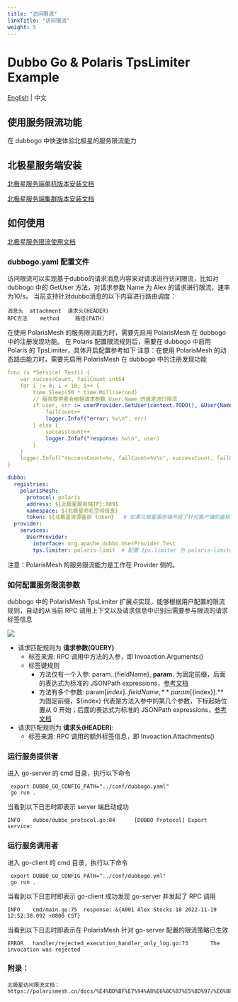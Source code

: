 ```yaml
---
title: "访问限流"
linkTitle: "访问限流"
weight: 5
---
```

# Dubbo Go & Polaris TpsLimiter Example

[English](./README.md) | 中文

## 使用服务限流功能

在 dubbogo 中快速体验北极星的服务限流能力

## 北极星服务端安装

[北极星服务端单机版本安装文档](https://polarismesh.cn/docs/%E4%BD%BF%E7%94%A8%E6%8C%87%E5%8D%97/%E6%9C%8D%E5%8A%A1%E7%AB%AF%E5%AE%89%E8%A3%85/%E5%8D%95%E6%9C%BA%E7%89%88%E5%AE%89%E8%A3%85/)

[北极星服务端集群版本安装文档](https://polarismesh.cn/docs/%E4%BD%BF%E7%94%A8%E6%8C%87%E5%8D%97/%E6%9C%8D%E5%8A%A1%E7%AB%AF%E5%AE%89%E8%A3%85/%E9%9B%86%E7%BE%A4%E7%89%88%E5%AE%89%E8%A3%85/)

## 如何使用

[北极星服务限流使用文档](https://polarismesh.cn/docs/%E5%8C%97%E6%9E%81%E6%98%9F%E6%98%AF%E4%BB%80%E4%B9%88/%E5%8A%9F%E8%83%BD%E7%89%B9%E6%80%A7/%E6%B5%81%E9%87%8F%E7%AE%A1%E7%90%86/#%E8%AE%BF%E9%97%AE%E9%99%90%E6%B5%81)

### dubbogo.yaml 配置文件
访问限流可以实现基于dubbo的请求消息内容来对请求进行访问限流，比如对 dubbogo 中的 GetUser 方法，对请求参数 Name 为 Alex 的请求进行限流，速率为10/s。
当前支持针对dubbo消息的以下内容进行路由调度：
```消息类型	dubbo消息内容	路由规则请求类型
消息头	 attachment	 请求头(HEADER)
RPC方法	 method	    路径(PATH)
```
在使用 PolarisMesh 的服务限流能力时，需要先启用 PolarisMesh 在 dubbogo 中的注册发现功能。
在 Polaris 配置限流规则后，需要在 dubbogo 中启用 Polaris 的 TpsLimiter，具体开启配置参考如下
注意：在使用 PolarisMesh 的动态路由能力时，需要先启用 PolarisMesh 在 dubbogo 中的注册发现功能
```yaml
func (s *Service) Test() {
	var successCount, failCount int64
	for i := 0; i < 10; i++ {
		time.Sleep(50 * time.Millisecond)
    	// 服务提供者会根据请求参数 User.Name 的值来进行限流
		if user, err := userProvider.GetUser(context.TODO(), &User{Name: "Alex03"}); err != nil {
			failCount++
			logger.Infof("error: %v\n", err)
		} else {
			successCount++
			logger.Infof("response: %v\n", user)
        }
	}
	logger.Infof("successCount=%v, failCount=%v\n", successCount, failCount)
}

```
```yaml
dubbo:
  registries:
    polarisMesh:
      protocol: polaris 
      address: ${北极星服务端IP}:8091
      namespace: ${北极星命名空间信息}
      token: ${北极星资源鉴权 token}   # 如果北极星服务端开启了针对客户端的鉴权，则需要配置该参数
  provider:
    services:
      UserProvider:
        interface: org.apache.dubbo.UserProvider.Test
        tps.limiter: polaris-limit  # 配置 tps.limiter 为 polaris-limiter 即可

```

注意：PolarisMesh 的服务限流能力是工作在 Provider 侧的。

### 如何配置服务限流参数

dubbogo 中的 PolarisMesh TpsLimiter 扩展点实现，能够根据用户配置的限流规则，自动的从当前 RPC 调用上下文以及请求信息中识别出需要参与限流的请求标签信息

![](./images/dubbogo-ratelimit-rule.png)

- 请求匹配规则为 **请求参数(QUERY)**
    - 标签来源: RPC 调用中方法的入参，即 Invoaction.Arguments()
    - 标签键规则
        - 方法仅有一个入参: param.$.${fieldName}, **param.** 为固定前缀，后面的表达式为标准的 JSONPath expressions，[参考文档](https://goessner.net/articles/JsonPath/)
        - 方法有多个参数: param[${index}].$.${fieldName}, **param[${index}].** 为固定前缀，${index} 代表是方法入参中的第几个参数，下标起始位置从 0 开始；后面的表达式为标准的 JSONPath expressions，[参考文档](https://goessner.net/articles/JsonPath/)
- 请求匹配规则为 **请求头(HEADER)**:
    - 标签来源: RPC 调用的额外标签信息，即 Invoaction.Attachments()

### 运行服务提供者

进入 go-server 的 cmd 目录，执行以下命令

```
 export DUBBO_GO_CONFIG_PATH="../conf/dubbogo.yaml"
 go run .
```

当看到以下日志时即表示 server 端启动成功

```log
INFO    dubbo/dubbo_protocol.go:84      [DUBBO Protocol] Export service: 
```


### 运行服务调用者

进入 go-client 的 cmd 目录，执行以下命令


```
 export DUBBO_GO_CONFIG_PATH="../conf/dubbogo.yml"
 go run .
```

当看到以下日志时即表示 go-client 成功发现 go-server 并发起了 RPC 调用

```log
INFO    cmd/main.go:75  response: &{A001 Alex Stocks 18 2022-11-19 12:52:38.092 +0800 CST}
```

当看到以下日志时即表示在 PolarisMesh 针对 go-server 配置的限流策略已生效

```log
ERROR   handler/rejected_execution_handler_only_log.go:73       The invocation was rejected
```
### 附录：
```
北极星访问限流文档：
https://polarismesh.cn/docs/%E4%BD%BF%E7%94%A8%E6%8C%87%E5%8D%97/%E6%8E%A7%E5%88%B6%E5%8F%B0%E4%BD%BF%E7%94%A8/%E6%9C%8D%E5%8A%A1%E7%BD%91%E6%A0%BC/%E8%AE%BF%E9%97%AE%E9%99%90%E6%B5%81/
```
